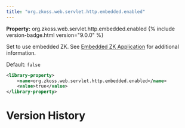 ```yaml
---
title: "org.zkoss.web.servlet.http.embedded.enabled"
---
```


**Property:** org.zkoss.web.servlet.http.embedded.enabled
{% include version-badge.html version="9.0.0" %}

Set to use embedded ZK. See [Embedded ZK Application]({{site.baseurl}}/zk_dev_ref/integration/embedded_zk_application)
for additional information.

Default: `false`

```xml
<library-property>
    <name>org.zkoss.web.servlet.http.embedded.enabled</name>
    <value>true</value>
</library-property>
```

# Version History

